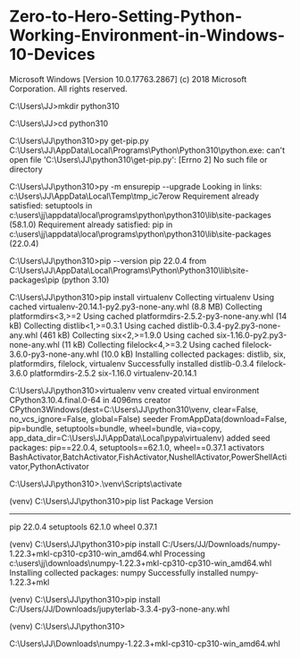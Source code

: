 # Zero-to-Hero-Setting-Python-Working-Environment-in-Windows-10-Devices




Microsoft Windows [Version 10.0.17763.2867]
(c) 2018 Microsoft Corporation. All rights reserved.

C:\Users\JJ>mkdir python310

C:\Users\JJ>cd python310

C:\Users\JJ\python310>py get-pip.py
C:\Users\JJ\AppData\Local\Programs\Python\Python310\python.exe: can't open file 'C:\\Users\\JJ\\python310\\get-pip.py': [Errno 2] No such file or directory

C:\Users\JJ\python310>py -m ensurepip --upgrade
Looking in links: c:\Users\JJ\AppData\Local\Temp\tmp_ic7erow
Requirement already satisfied: setuptools in c:\users\jj\appdata\local\programs\python\python310\lib\site-packages (58.1.0)
Requirement already satisfied: pip in c:\users\jj\appdata\local\programs\python\python310\lib\site-packages (22.0.4)

C:\Users\JJ\python310>pip --version
pip 22.0.4 from C:\Users\JJ\AppData\Local\Programs\Python\Python310\lib\site-packages\pip (python 3.10)

C:\Users\JJ\python310>pip install virtualenv
Collecting virtualenv
  Using cached virtualenv-20.14.1-py2.py3-none-any.whl (8.8 MB)
Collecting platformdirs<3,>=2
  Using cached platformdirs-2.5.2-py3-none-any.whl (14 kB)
Collecting distlib<1,>=0.3.1
  Using cached distlib-0.3.4-py2.py3-none-any.whl (461 kB)
Collecting six<2,>=1.9.0
  Using cached six-1.16.0-py2.py3-none-any.whl (11 kB)
Collecting filelock<4,>=3.2
  Using cached filelock-3.6.0-py3-none-any.whl (10.0 kB)
Installing collected packages: distlib, six, platformdirs, filelock, virtualenv
Successfully installed distlib-0.3.4 filelock-3.6.0 platformdirs-2.5.2 six-1.16.0 virtualenv-20.14.1

C:\Users\JJ\python310>virtualenv venv
created virtual environment CPython3.10.4.final.0-64 in 4096ms
  creator CPython3Windows(dest=C:\Users\JJ\python310\venv, clear=False, no_vcs_ignore=False, global=False)
  seeder FromAppData(download=False, pip=bundle, setuptools=bundle, wheel=bundle, via=copy, app_data_dir=C:\Users\JJ\AppData\Local\pypa\virtualenv)
    added seed packages: pip==22.0.4, setuptools==62.1.0, wheel==0.37.1
  activators BashActivator,BatchActivator,FishActivator,NushellActivator,PowerShellActivator,PythonActivator

C:\Users\JJ\python310>.\venv\Scripts\activate

(venv) C:\Users\JJ\python310>pip list
Package    Version
---------- -------
pip        22.0.4
setuptools 62.1.0
wheel      0.37.1

(venv) C:\Users\JJ\python310>pip install C:/Users/JJ/Downloads/numpy-1.22.3+mkl-cp310-cp310-win_amd64.whl
Processing c:\users\jj\downloads\numpy-1.22.3+mkl-cp310-cp310-win_amd64.whl
Installing collected packages: numpy
Successfully installed numpy-1.22.3+mkl


(venv) C:\Users\JJ\python310>pip install C:/Users/JJ/Downloads/jupyterlab-3.3.4-py3-none-any.whl

(venv) C:\Users\JJ\python310>


C:\Users\JJ\Downloads\numpy-1.22.3+mkl-cp310-cp310-win_amd64.whl
